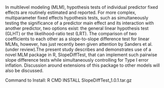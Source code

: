 In multilevel modeling (MLM), hypothesis tests of individual predictor fixed effects are routinely estimated and reported. For more complex, multiparameter fixed effects hypothesis tests, such as simultaneously testing the significance of a predictor main effect and its interaction with another predictor, two options exist: the general linear hypothesis test (GLHT) or the likelihood-ratio test (LRT). The comparison of two coefficients to each other as a slope-to-slope difference test for linear MLMs, however, has just recently been given attention by Sanders et al. (under review).The present study describes and demonstrates use of a novel MLM package in R, SlopeDiffTest, that can implement such pairwise slope difference tests while simultaneously controlling for Type I error inflation. Discussion around extensions of this package to other models will also be discussed.

Command to Install:
R CMD INSTALL SlopeDiffTest_1.0.1.tar.gz
